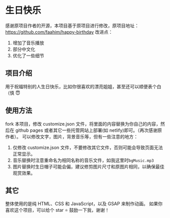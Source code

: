 # 生日快乐

感谢原项目作者的开源，本项目基于原项目进行修改，原项目地址：<https://github.com/faahim/happy-birthday>
改进点：

1. 增加了音乐播放
2. 部分中文化
3. 优化了一些细节

## 项目介绍

用于祝福特别的人生日快乐，比如你很喜欢的漂亮姐姐，甚至还可以顺便表个白（慎 😇

## 使用方法

fork 本项目，修改 customize.json 文件，将里面的内容替换为你自己的内容，然后在 github pages 或者其它一些托管网站上部署(如 netlify)即可。（再次感谢原作者）。
可以修改文字，图片，背景音乐等，但有一些注意的地方：

1. 仅修改 customize.json 文件，不要修改其它文件，否则可能会导致页面无法正常显示。
2. 音乐替换时注意重命名为相同名称的音乐文件，如我这里时`bgMusic.mp3`
3. 图片替换时生日帽子可能会偏，建议修剪图片尺寸和原图片相同，以确保最佳观赏效果。

## 其它

整体使用的是纯 HTML、CSS 和 JavaScript，以及 GSAP 来制作动画。
如果你喜欢这个项目，可以给个 star ⭐ 鼓励一下我，谢谢！
